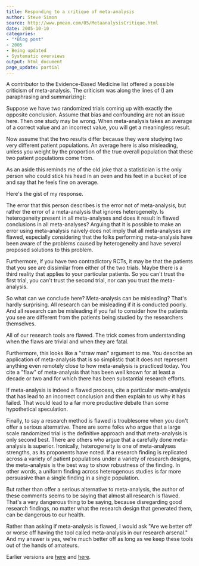 ```yaml
---
title: Responding to a critique of meta-analysis
author: Steve Simon
source: http://www.pmean.com/05/MetaanalysisCritique.html
date: 2005-10-10
categories:
- "*Blog post"
- 2005
- Being updated
- Systematic overviews
output: html_document
page_update: partial
---
```

A contributor to the Evidence-Based Medicine list offered a possible
criticism of meta-analysis. The criticism was along the lines of (I am
paraphrasing and summarizing):

Suppose we have two randomized trials coming up with exactly the
opposite conclusion. Assume that bias and confounding are not an issue
here. Then one study may be wrong. When meta-analysis takes an average
of a correct value and an incorrect value, you will get a meaningless
result.

Now assume that the two results differ because they were studying two
very different patient populations. An average here is also
misleading, unless you weight by the proportion of the true overall
population that these two patient populations come from.

As an aside this reminds me of the old joke that a statistician is the
only person who could stick his head in an oven and his feet in a
bucket of ice and say that he feels fine on average.

Here's the gist of my response.

The error that this person describes is the error not of meta-analysis,
but rather the error of a meta-analysis that ignores heterogeneity. Is
heterogeneity present in all meta-analyses and does it result in flawed
conclusions in all meta-analyses? Arguing that it is possible to make an
error using meta-analysis naively does not imply that all meta-analyses
are flawed, especially considering that the folks performing
meta-analysis have been aware of the problems caused by heterogeneity
and have several proposed solutions to this problem.

Furthermore, if you have two contradictory RCTs, it may be that the
patients that you see are dissimilar from either of the two trials.
Maybe there is a third reality that applies to your particular patients.
So you can't trust the first trial, you can't trust the second trial,
nor can you trust the meta-analysis.

So what can we conclude here? Meta-analysis can be misleading? That's
hardly surprising. All research can be misleading if it is conducted
poorly. And all research can be misleading if you fail to consider how
the patients you see are different from the patients being studied by
the researchers themselves.

All of our research tools are flawed. The trick comes from understanding
when the flaws are trivial and when they are fatal.

Furthermore, this looks like a "straw man" argument to me. You
describe an application of meta-analysis that is so simplistic that it
does not represent anything even remotely close to how meta-analysis is
practiced today. You cite a "flaw" of meta-analysis that has been well
known for at least a decade or two and for which there has been
substantial research efforts.

If meta-analysis is indeed a flawed process, cite a particular
meta-analysis that has lead to an incorrect conclusion and then explain
to us why it has failed. That would lead to a far more productive debate
than some hypothetical speculation.

Finally, to say a research method is flawed is troublesome when you
don't offer a serious alternative. There are some folks who argue that
a large scale randomized trial is the definitive approach and that
meta-analysis is only second best. There are others who argue that a
carefully done meta-analysis is superior. Ironically, heterogeneity is
one of meta-analyses strengths, as its proponents have noted. If a
research finding is replicated across a variety of patient populations
under a variety of research designs, the meta-analysis is the best way
to show robustness of the finding. In other words, a uniform finding
across heterogenous studies is far more persuasive than a single finding
in a single population.

But rather than offer a serious alternative to meta-analysis, the author
of these comments seems to be saying that almost all research is flawed.
That's a very dangerous thing to be saying, because disregarding good
research findings, no matter what the research design that generated
them, can be dangerous to our health.

Rather than asking if meta-analysis is flawed, I would ask "Are we
better off or worse off having the tool called meta-analysis in our
research arsenal." And my answer is yes, we're much better off as long
as we keep these tools out of the hands of amateurs.

Earlier versions are [here][sim1] and [here][sim2].


[sim1]: http://www.pmean.com/05/MetaanalysisCritique.html
[sim2]: http://new.pmean.com/meta-analysis-response/
